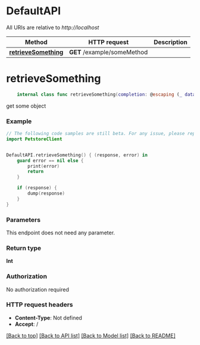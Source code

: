 # DefaultAPI

All URIs are relative to *http://localhost*

Method | HTTP request | Description
------------- | ------------- | -------------
[**retrieveSomething**](DefaultAPI.md#retrievesomething) | **GET** /example/someMethod | 


# **retrieveSomething**
```swift
    internal class func retrieveSomething(completion: @escaping (_ data: Int?, _ error: Error?) -> Void)
```



get some object

### Example
```swift
// The following code samples are still beta. For any issue, please report via http://github.com/OpenAPITools/openapi-generator/issues/new
import PetstoreClient


DefaultAPI.retrieveSomething() { (response, error) in
    guard error == nil else {
        print(error)
        return
    }

    if (response) {
        dump(response)
    }
}
```

### Parameters
This endpoint does not need any parameter.

### Return type

**Int**

### Authorization

No authorization required

### HTTP request headers

 - **Content-Type**: Not defined
 - **Accept**: /

[[Back to top]](#) [[Back to API list]](../README.md#documentation-for-api-endpoints) [[Back to Model list]](../README.md#documentation-for-models) [[Back to README]](../README.md)

